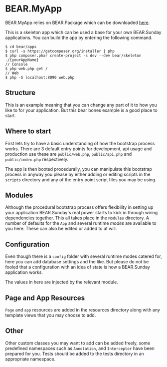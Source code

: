 BEAR.MyApp
=============================

BEAR.MyApp relies on BEAR.Package which can be downloaded [here](http://github.com/koriym/BEAR.Package).

This is a skeleton app which can be used a base for your own BEAR.Sunday applications. You can build the app by entering the following command.

    $ cd bear/apps
    $ curl -s https://getcomposer.org/installer | php
    $ php composer.phar create-project -s dev --dev bear/skeleton ./{yourAppName}
    // Console
    $ php web.php get /
    // Web
    $ php -S localhost:8090 web.php

Structure
----------------------------

This is an example meaning that you can change any part of it to how you like to for your application. But this bear bones example is a good place to start.

Where to start
----------------------------

First lets try to have a basic understanding of how the bootstrap process works. There are 3 default entry points for development, api usage and production use these are `public/web.php`, `public/api.php` and `public/index.php` respectively.

The app is then booted procedurally, you can manipulate this bootstrap process in anyway you please by either adding or editing scripts in the `scripts` directory and any of the entry point script files you may be using.

Modules
----------------------------

Although the procedural bootstrap process offers flexibility in setting up your application BEAR.Sunday's real power starts to kick in through wiring dependencies together. This all takes place in the `Modules` directory. A number of defaults for the `App` and several runtime *modes* are available to you here. These can also be edited or added to at will.

Configuration
----------------------------

Even though there is a `config` folder with several runtime modes catered for, here you can add database settings and the like. But please do not be fooled that a configuration with an idea of state is how a BEAR.Sunday application works. 

The values in here are injected by the relevant module.


Page and App Resources
----------------------------

`Page` and `app` resources are added in the resources directory along with any template views that you may choose to add.

Other
----------------------------

Other custom classes you may want to add can be added freely, some predefined namespaces such as `Annotation`, and `Interceptor` have been prepared for you. Tests should be added to the tests directory in an appropriate namespace.
